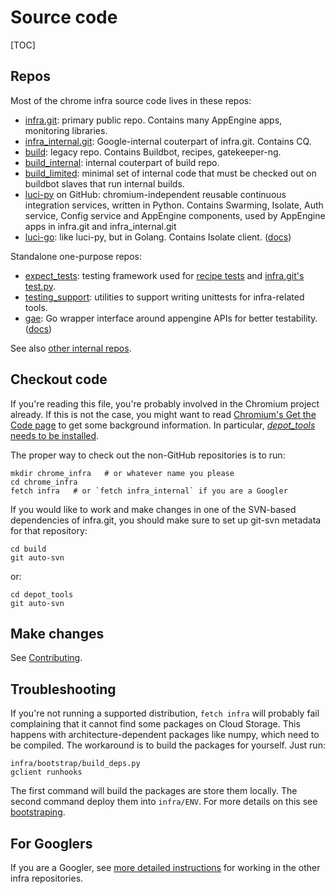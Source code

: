 # Source code

[TOC]

## Repos
Most of the chrome infra source code lives in these repos:

* [infra.git](..): primary public repo.
  Contains many AppEngine apps, monitoring libraries.
* [infra_internal.git](https://chrome-internal.googlesource.com/infra/infra_internal):
  Google-internal couterpart of infra.git. Contains CQ.
* [build](https://chromium.googlesource.com/chromium/tools/build/): legacy
  repo. Contains Buildbot, recipes, gatekeeper-ng.
* [build_internal](https://chrome-internal.googlesource.com/chrome/tools/build):
  internal couterpart of build repo.
* [build_limited](https://chrome-internal.googlesource.com/chrome/tools/build_limited/):
  minimal set of internal code that must be checked out on buildbot slaves
  that run internal builds.
* [luci-py](https://github.com/luci/luci-py) on GitHub: chromium-independent
  reusable continuous integration services, written in Python.
  Contains Swarming, Isolate, Auth service, Config service and AppEngine
  components, used by AppEngine apps in infra.git and infra_internal.git
* [luci-go](https://github.com/luci/luci-go): like luci-py, but in Golang.
  Contains Isolate client. ([docs](https://godoc.org/github.com/luci/luci-go))

Standalone one-purpose repos:

* [expect_tests](https://chromium.googlesource.com/infra/testing/expect_tests):
  testing framework used for [recipe tests](users/recipes.md) and
  [infra.git's test.py](../test.py).
* [testing_support](https://chromium.googlesource.com/infra/testing/testing_support):
  utilities to support writing unittests for infra-related tools.
* [gae](https://github.com/luci/gae): Go wrapper interface around appengine APIs for
  better testability. ([docs](https://godoc.org/github.com/luci/gae))

See also
[other internal repos](http://go/chrome-infra-docs-internal/source.md).

## Checkout code

If you're reading this file, you're probably involved in the Chromium
project already. If this is not the case, you might want to read
[Chromium's Get the Code page](http://dev.chromium.org/developers/how-tos/get-the-code)
to get some background information. In particular,
[_depot_tools_ needs to be installed](http://dev.chromium.org/developers/how-tos/install-depot-tools).

The proper way to check out the non-GitHub repositories is to run:

    mkdir chrome_infra   # or whatever name you please
    cd chrome_infra
    fetch infra   # or `fetch infra_internal` if you are a Googler

If you would like to work and make changes in one of the SVN-based
dependencies of infra.git, you should make sure to set up git-svn
metadata for that repository:

    cd build
    git auto-svn

or:

    cd depot_tools
    git auto-svn

## Make changes

See [Contributing](contributing.md).

## Troubleshooting

If you're not running a supported distribution, `fetch infra` will
probably fail complaining that it cannot find some packages on Cloud
Storage. This happens with architecture-dependent packages like numpy,
which need to be compiled. The workaround is to build the packages for
yourself. Just run:

    infra/bootstrap/build_deps.py
    gclient runhooks

The first command will build the packages are store them locally. The
second command deploy them into `infra/ENV`. For more details on this
see [bootstraping](/bootstrap/README.md).

## For Googlers

If you are a Googler, see [more detailed
instructions](http://sites/chrome-infrastructure/getting-started) for working in the
other infra repositories.
